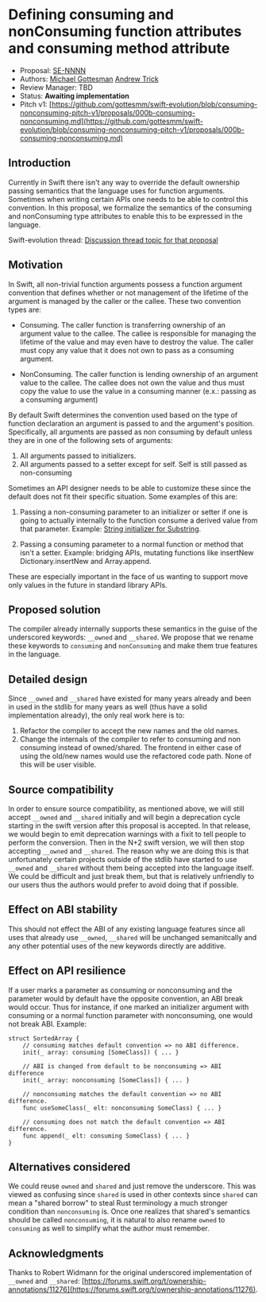 # Defining consuming and nonConsuming function attributes and consuming method attribute

* Proposal: [SE-NNNN](NNNN-consuming-nonconsuming.md)
* Authors: [Michael Gottesman](https://github.com/gottesmm) [Andrew Trick](https://github.com/atrick)
* Review Manager: TBD
* Status: **Awaiting implementation**
* Pitch v1: [https://github.com/gottesmm/swift-evolution/blob/consuming-nonconsuming-pitch-v1/proposals/000b-consuming-nonconsuming.md](https://github.com/gottesmm/swift-evolution/blob/consuming-nonconsuming-pitch-v1/proposals/000b-consuming-nonconsuming.md)

<!--
*During the review process, add the following fields as needed:*

* Implementation: [apple/swift#NNNNN](https://github.com/apple/swift/pull/NNNNN) or [apple/swift-evolution-staging#NNNNN](https://github.com/apple/swift-evolution-staging/pull/NNNNN)
* Decision Notes: [Rationale](https://forums.swift.org/), [Additional Commentary](https://forums.swift.org/)
* Bugs: [SR-NNNN](https://bugs.swift.org/browse/SR-NNNN), [SR-MMMM](https://bugs.swift.org/browse/SR-MMMM)
* Previous Revision: [1](https://github.com/apple/swift-evolution/blob/...commit-ID.../proposals/NNNN-filename.md)
* Previous Proposal: [SE-XXXX](XXXX-filename.md)
-->

## Introduction

Currently in Swift there isn't any way to override the default ownership passing
semantics that the language uses for function arguments. Sometimes when writing
certain APIs one needs to be able to control this convention. In this proposal,
we formalize the semantics of the consuming and nonConsuming type attributes to
enable this to be expressed in the language.

Swift-evolution thread: [Discussion thread topic for that proposal](https://forums.swift.org/)

## Motivation

In Swift, all non-trivial function arguments possess a function argument
convention that defines whether or not management of the lifetime of the
argument is managed by the caller or the callee. These two convention types are:

* Consuming. The caller function is transferring ownership of an argument value
  to the callee. The callee is responsible for managing the lifetime of the
  value and may even have to destroy the value. The caller must copy any value
  that it does not own to pass as a consuming argument.

* NonConsuming. The caller function is lending ownership of an argument value to
  the callee. The callee does not own the value and thus must copy the value to
  use the value in a consuming manner (e.x.: passing as a consuming argument)

By default Swift determines the convention used based on the type of function
declaration an argument is passed to and the argument's position. Specifically,
all arguments are passed as non consuming by default unless they are in one of
the following sets of arguments:

1. All arguments passed to initializers.
2. All arguments passed to a setter except for self. Self is still passed as
   non-consuming

Sometimes an API designer needs to be able to customize these since the default
does not fit their specific situation. Some examples of this are:

1. Passing a non-consuming parameter to an initializer or setter if one is going
   to actually internally to the function consume a derived value from that
   parameter. Example: [String initializer for Substring](https://github.com/apple/swift/blob/09507f59cf36e83ebc2d1d1ab85cba8f4fc2e87c/stdlib/public/core/Substring.swift#L22).

2. Passing a consuming parameter to a normal function or method that isn't a
   setter. Example: bridging APIs, mutating functions like insertNew
   Dictionary.insertNew and Array.append.

These are especially important in the face of us wanting to support move only
values in the future in standard library APIs.

## Proposed solution

The compiler already internally supports these semantics in the guise of the
underscored keywords: `__owned` and `__shared`. We propose that we rename these
keywords to `consuming` and `nonConsuming` and make them true features in the
language.

## Detailed design

Since `__owned` and `__shared` have existed for many years already and been in
used in the stdlib for many years as well (thus have a solid implementation
already), the only real work here is to:

1. Refactor the compiler to accept the new names and the old names.
2. Change the internals of the compiler to refer to consuming and non consuming
   instead of owned/shared. The frontend in either case of using the old/new
   names would use the refactored code path. None of this will be user visible.

## Source compatibility

In order to ensure source compatibility, as mentioned above, we will still
accept `__owned` and `__shared` initially and will begin a deprecation cycle
starting in the swift version after this proposal is accepted. In that release,
we would begin to emit deprecation warnings with a fixit to tell people to
perform the conversion. Then in the N+2 swift version, we will then stop
accepting `__owned` and `__shared`. The reason why we are doing this is that
unfortunately certain projects outside of the stdlib have started to use
`__owned` and `__shared` without them being accepted into the language
itself. We could be difficult and just break them, but that is relatively
unfriendly to our users thus the authors would prefer to avoid doing that if
possible.

## Effect on ABI stability

This should not effect the ABI of any existing language features since all uses
that already use `__owned`, `__shared` will be unchanged semanitcally and any
other potential uses of the new keywords directly are additive.

## Effect on API resilience

If a user marks a parameter as consuming or nonconsuming and the parameter would
by default have the opposite convention, an ABI break would occur. Thus for
instance, if one marked an initializer argument with consuming or a normal
function parameter with nonconsuming, one would not break ABI. Example:

```
struct SortedArray {
    // consuming matches default convention => no ABI difference.
    init(_ array: consuming [SomeClass]) { ... }

    // ABI is changed from default to be nonconsuming => ABI difference
    init(_ array: nonconsuming [SomeClass]) { ... }

    // nonconsuming matches the default convention => no ABI difference.
    func useSomeClass(_ elt: nonconsuming SomeClass) { ... }

    // consuming does not match the default convention => ABI difference.
    func append(_ elt: consuming SomeClass) { ... }
}
```

## Alternatives considered

We could reuse `owned` and `shared` and just remove the underscore. This was
viewed as confusing since `shared` is used in other contexts since `shared` can
mean a "shared borrow" to steal Rust terminology a much stronger condition than
`nonconsuming` is. Once one realizes that shared's semantics should be called
`nonconsuming`, it is natural to also rename `owned` to `consuming` as well to
simplify what the author must remember.

## Acknowledgments

Thanks to Robert Widmann for the original underscored implementation of
`__owned` and `__shared`: [https://forums.swift.org/t/ownership-annotations/11276](https://forums.swift.org/t/ownership-annotations/11276).
